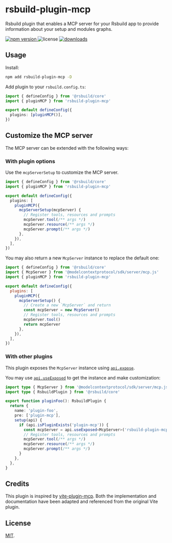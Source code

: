 # rsbuild-plugin-mcp

Rsbuild plugin that enables a MCP server for your Rsbuild app to provide information about your setup and modules graphs.

<p>
  <a href="https://npmjs.com/package/rsbuild-plugin-mcp">
   <img src="https://img.shields.io/npm/v/rsbuild-plugin-mcp?style=flat-square&colorA=564341&colorB=EDED91" alt="npm version" />
  </a>
  <img src="https://img.shields.io/badge/License-MIT-blue.svg?style=flat-square&colorA=564341&colorB=EDED91" alt="license" />
  <a href="https://npmcharts.com/compare/rsbuild-plugin-mcp?minimal=true"><img src="https://img.shields.io/npm/dm/rsbuild-plugin-mcp.svg?style=flat-square&colorA=564341&colorB=EDED91" alt="downloads" /></a>
</p>

## Usage

Install:

```bash
npm add rsbuild-plugin-mcp -D
```

Add plugin to your `rsbuild.config.ts`:

```ts
import { defineConfig } from '@rsbuild/core'
import { pluginMCP } from 'rsbuild-plugin-mcp'

export default defineConfig({
  plugins: [pluginMCP()],
})
```

## Customize the MCP server

The MCP server can be extended with the following ways:

### With plugin options

Use the `mcpServerSetup` to customize the MCP server.

```ts
import { defineConfig } from '@rsbuild/core'
import { pluginMCP } from 'rsbuild-plugin-mcp'

export default defineConfig({
  plugins: [
    pluginMCP({
      mcpServerSetup(mcpServer) {
        // Register tools, resources and prompts
        mcpServer.tool(/** args */)
        mcpServer.resource(/** args */)
        mcpServer.prompt(/** args */)
      },
    }),
  ],
})
```

You may also return a new `McpServer` instance to replace the default one:

```js
import { defineConfig } from '@rsbuild/core'
import { McpServer } from '@modelcontextprotocol/sdk/server/mcp.js'
import { pluginMCP } from 'rsbuild-plugin-mcp'

export default defineConfig({
  plugins: [
    pluginMCP({
      mcpServerSetup() {
        // Create a new `McpServer` and return
        const mcpServer = new McpServer()
        // Register tools, resources and prompts
        mcpServer.tool()
        return mcpServer
      },
    }),
  ],
})
```

### With other plugins

This plugin exposes the `McpServer` instance using [`api.expose`](https://rsbuild.rs/plugins/dev/core#apiexpose).

You may use [`api.useExposed`](https://rsbuild.rs/plugins/dev/core#apiuseexposed) to get the instance and make customization:

```ts
import type { McpServer } from '@modelcontextprotocol/sdk/server/mcp.js'
import type { RsbuildPlugin } from '@rsbuild/core'

export function pluginFoo(): RsbuildPlugin {
  return {
    name: 'plugin-foo',
    pre: ['plugin-mcp'],
    setup(api) {
      if (api.isPluginExists('plugin-mcp')) {
        const mcpServer = api.useExposed<McpServer>('rsbuild-plugin-mcp:mcpServer')!
        // Register tools, resources and prompts
        mcpServer.tool(/** args */)
        mcpServer.resource(/** args */)
        mcpServer.prompt(/** args */)
      }
    },
  },
}
```

## Credits

This plugin is inspired by [vite-plugin-mcp](https://github.com/antfu/nuxt-mcp/tree/main/packages/vite-plugin-mcp). Both the implementation and documentation have been adapted and referenced from the original Vite plugin.

## License

[MIT](./LICENSE).
